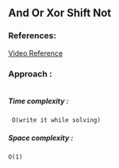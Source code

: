 ## And Or Xor Shift Not

### References:

[Video Reference](https://www.youtube.com/watch?v=qQd-ViW7bfk&list=PLgUwDviBIf0rnqh8QsJaHyIX7KUiaPUv7&index=1)

### Approach :

```
```

##### Time complexity :

``` O(write it while solving)```

##### Space complexity :

``` O(1) ```


